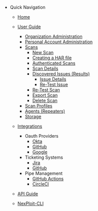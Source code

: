 - Quick Navigation
  - [Home](/ "Documentation Home")

  - [User Guide](user-guide/overview.md "Overview")
    - [Organization Administration](user-guide/organization-administration/details-and-policies.md)
    - [Personal Account Administration](user-guide/personal-account-administration/details-and-settings.md)
    - [Scans](user-guide/scans/overview.md)
      - [New Scan](user-guide/scans/new-scan.md)
      - [Creating a HAR file](user-guide/scans/creating-HAR-file.md)
      - [Authenticated Scans](user-guide/scans/authenticated-scans.md)
      - [Scan Details](user-guide/scans/scan-details.md)
      - [Discovered Issues (Results)](user-guide/scans/issues/overview.md)
        - [Issue Details](user-guide/scans/issues/overview.md#issue-overview)
        - [Re-Test Issue](user-guide/scans/issues/overview.md#re-test-issue)
      - [Re-Test Scan](user-guide/scans/re-test-scan.md)
      - [Export Scan](user-guide/scans/export-scan.md)
      - [Delete Scan](user-guide/scans/delete-scan.md)
    - [Scan Profiles](user-guide/scan-profiles/overview.md)
    - [Agents (Repeaters)](user-guide/agents/overview.md)
    <!-- - [Analysis](user-guide/analysis/overview.md) -->
    - [Storage](user-guide/storage/overview.md)
    <!-- - [Activity Log](user-guide/activity-log/overview.md) -->
  
  - [Integrations](integrations/overview.md)
    - Oauth Providers
      - [Okta](integrations/okta/okta-integration.md)
      - [GitHub](integrations/github/github-sso-integration.md)
      - [Google](integrations/google/google-sso-integration.md)
    - Ticketing Systems
      - [Jira](integrations/jira/jira-integration.md)
      - [GitHub](integrations/github/github-issues-integration.md)
      <!-- - [Bamboo](integrations/bamboo/connect-account.md) -->
    - Pipe Management
      - [GitHub Actions](integrations/github-actions/github-actions-integration.md)
      - [CircleCI](integrations/circleci/circleci-integration.md)
      <!-- - [Jenkins](integrations/jenkins/connect-account.md) -->
      <!-- - [Travis CI](integrations/travis-ci/connect-account.md) -->
      <!-- - [ServiceNow](integrations/servicenow/connect-account.md) -->
      <!-- - [Slack](integrations/slack/connect-account.md) -->
      <!-- - [TeamCity](integrations/teamcity/connect-account.md) -->
      <!-- - [Azure DevOps](integrations/github/connect-account.md) -->
    <!-- - QA Automation -->
    <!-- - Misc -->

  - [API Guide](api-guide/overview.md)
  
  - [NexPloit-CLI](nexploit-cli/overview.md)
  